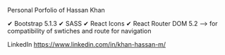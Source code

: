Personal Porfolio of Hassan Khan

✔ Bootstrap 5.1.3
✔ SASS
✔ React Icons
✔ React Router DOM 5.2 --> for compatibility of swtiches and route for navigation


LinkedIn https://www.linkedin.com/in/khan-hassan-m/
